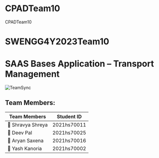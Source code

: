 # CPADTeam10
CPADTeam10

# SWENGG4Y2023Team10
# SAAS Bases Application – Transport Management

<img  alt="TeamSync" src="https://teamsync.church/mt-content/uploads/2022/01/teamsync-logo-white.png">

## Team Members:
| Team Members      | Student ID   |
|-------------------|--------------|
| :woman: Shravya Shreya | 2021hs70011 |
| :man: Deev Pal         | 2021hs70025 |
| :man: Aryan Saxena     | 2021hs70016 |
| :man: Yash Kanoria     | 2021hs70002 |
